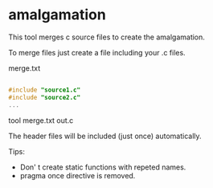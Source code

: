 # amalgamation

This tool merges c source files to create the amalgamation.


To merge files just create a file including your .c files.

merge.txt

```c

#include "source1.c"
#include "source2.c"
...

```

tool merge.txt out.c

The header files will be included (just once) automatically.


Tips:

* Don' t create static functions with repeted names.
* pragma once directive is removed.

